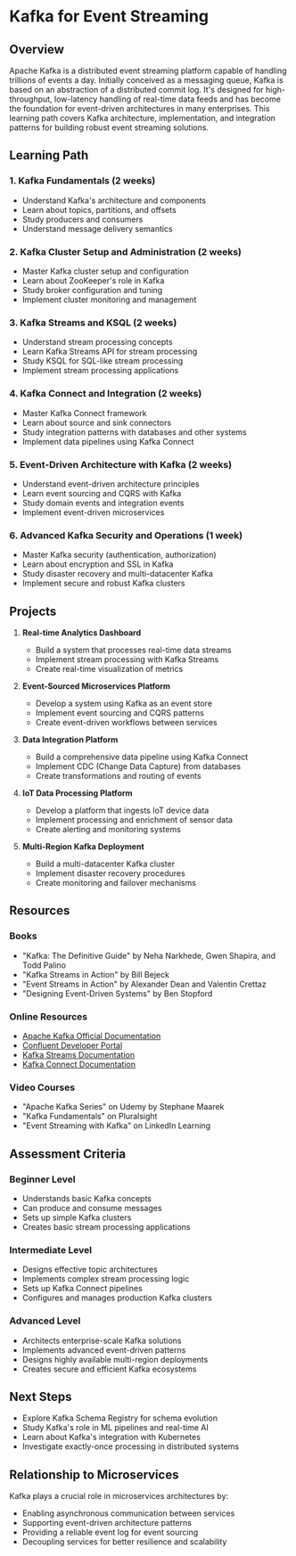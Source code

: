# Kafka for Event Streaming

## Overview
Apache Kafka is a distributed event streaming platform capable of handling trillions of events a day. Initially conceived as a messaging queue, Kafka is based on an abstraction of a distributed commit log. It's designed for high-throughput, low-latency handling of real-time data feeds and has become the foundation for event-driven architectures in many enterprises. This learning path covers Kafka architecture, implementation, and integration patterns for building robust event streaming solutions.

## Learning Path

### 1. Kafka Fundamentals (2 weeks)
- Understand Kafka's architecture and components
- Learn about topics, partitions, and offsets
- Study producers and consumers
- Understand message delivery semantics

### 2. Kafka Cluster Setup and Administration (2 weeks)
- Master Kafka cluster setup and configuration
- Learn about ZooKeeper's role in Kafka
- Study broker configuration and tuning
- Implement cluster monitoring and management

### 3. Kafka Streams and KSQL (2 weeks)
- Understand stream processing concepts
- Learn Kafka Streams API for stream processing
- Study KSQL for SQL-like stream processing
- Implement stream processing applications

### 4. Kafka Connect and Integration (2 weeks)
- Master Kafka Connect framework
- Learn about source and sink connectors
- Study integration patterns with databases and other systems
- Implement data pipelines using Kafka Connect

### 5. Event-Driven Architecture with Kafka (2 weeks)
- Understand event-driven architecture principles
- Learn event sourcing and CQRS with Kafka
- Study domain events and integration events
- Implement event-driven microservices

### 6. Advanced Kafka Security and Operations (1 week)
- Master Kafka security (authentication, authorization)
- Learn about encryption and SSL in Kafka
- Study disaster recovery and multi-datacenter Kafka
- Implement secure and robust Kafka clusters

## Projects

1. **Real-time Analytics Dashboard**
   - Build a system that processes real-time data streams
   - Implement stream processing with Kafka Streams
   - Create real-time visualization of metrics

2. **Event-Sourced Microservices Platform**
   - Develop a system using Kafka as an event store
   - Implement event sourcing and CQRS patterns
   - Create event-driven workflows between services

3. **Data Integration Platform**
   - Build a comprehensive data pipeline using Kafka Connect
   - Implement CDC (Change Data Capture) from databases
   - Create transformations and routing of events

4. **IoT Data Processing Platform**
   - Develop a platform that ingests IoT device data
   - Implement processing and enrichment of sensor data
   - Create alerting and monitoring systems

5. **Multi-Region Kafka Deployment**
   - Build a multi-datacenter Kafka cluster
   - Implement disaster recovery procedures
   - Create monitoring and failover mechanisms

## Resources

### Books
- "Kafka: The Definitive Guide" by Neha Narkhede, Gwen Shapira, and Todd Palino
- "Kafka Streams in Action" by Bill Bejeck
- "Event Streams in Action" by Alexander Dean and Valentin Crettaz
- "Designing Event-Driven Systems" by Ben Stopford

### Online Resources
- [Apache Kafka Official Documentation](https://kafka.apache.org/documentation/)
- [Confluent Developer Portal](https://developer.confluent.io/)
- [Kafka Streams Documentation](https://kafka.apache.org/documentation/streams/)
- [Kafka Connect Documentation](https://kafka.apache.org/documentation/#connect)

### Video Courses
- "Apache Kafka Series" on Udemy by Stephane Maarek
- "Kafka Fundamentals" on Pluralsight
- "Event Streaming with Kafka" on LinkedIn Learning

## Assessment Criteria

### Beginner Level
- Understands basic Kafka concepts
- Can produce and consume messages
- Sets up simple Kafka clusters
- Creates basic stream processing applications

### Intermediate Level
- Designs effective topic architectures
- Implements complex stream processing logic
- Sets up Kafka Connect pipelines
- Configures and manages production Kafka clusters

### Advanced Level
- Architects enterprise-scale Kafka solutions
- Implements advanced event-driven patterns
- Designs highly available multi-region deployments
- Creates secure and efficient Kafka ecosystems

## Next Steps
- Explore Kafka Schema Registry for schema evolution
- Study Kafka's role in ML pipelines and real-time AI
- Learn about Kafka's integration with Kubernetes
- Investigate exactly-once processing in distributed systems

## Relationship to Microservices

Kafka plays a crucial role in microservices architectures by:
- Enabling asynchronous communication between services
- Supporting event-driven architecture patterns
- Providing a reliable event log for event sourcing
- Decoupling services for better resilience and scalability
